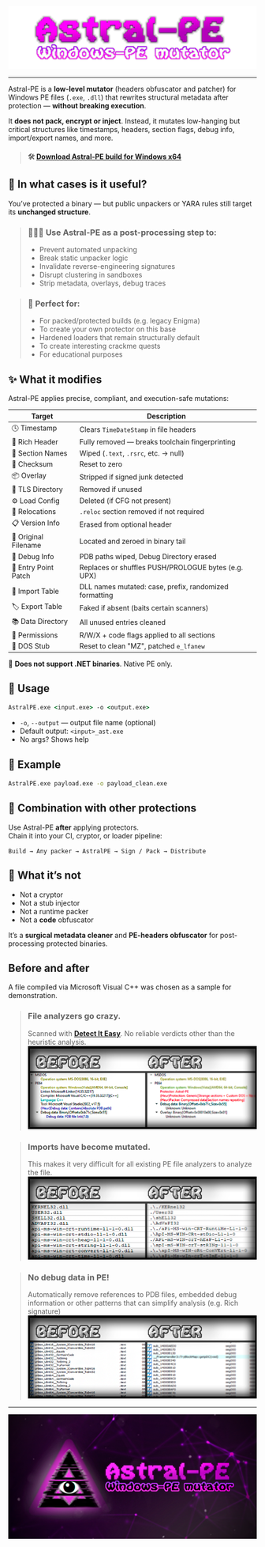 <img src="pics/title.png" style="align: center;">

---

Astral-PE is a **low-level mutator** (headers obfuscator and patcher) for Windows PE files (`.exe`, `.dll`) that rewrites structural metadata after protection — **without breaking execution**.

It **does not pack, encrypt or inject**. Instead, it mutates low-hanging but critical structures like timestamps, headers, section flags, debug info, import/export names, and more.

> #### 🛠 [**Download Astral-PE build for Windows x64**](https://github.com/DosX-dev/Astral-PE/releases/tag/Stable)

## 🔧 In what cases is it useful?

You’ve protected a binary — but public unpackers or YARA rules still target its **unchanged structure**.

> ### 👨🏼‍💻 Use Astral-PE as a **post-processing step** to:
> - Prevent automated unpacking
> - Break static unpacker logic
> - Invalidate reverse-engineering signatures
> - Disrupt clustering in sandboxes
> - Strip metadata, overlays, debug traces

> ### 🤩 **Perfect for:**
> - For packed/protected builds (e.g. legacy Enigma)
> - To create your own protector on this base
> - Hardened loaders that remain structurally default
> - To create interesting crackme quests
> - For educational purposes

## ✨ What it modifies

Astral-PE applies precise, compliant, and execution-safe mutations:

| Target                  | Description                                                |
|-------------------------|------------------------------------------------------------|
| 🕓 Timestamp            | Clears `TimeDateStamp` in file headers                    |
| 🧠 Rich Header          | Fully removed — breaks toolchain fingerprinting           |
| 📜 Section Names        | Wiped (`.text`, `.rsrc`, etc. → null)                     |
| 📎 Checksum              | Reset to zero                                             |
| 📦 Overlay              | Stripped if signed junk detected                          |
| 🧵 TLS Directory        | Removed if unused                                         |
| ⚙ Load Config           | Deleted (if CFG not present)                              |
| 🧬 Relocations          | `.reloc` section removed if not required                  |
| 📋 Version Info         | Erased from optional header                               |
| 📁 Original Filename    | Located and zeroed in binary tail                         |
| 🔎 Debug Info           | PDB paths wiped, Debug Directory erased                   |
| 🚀 Entry Point Patch    | Replaces or shuffles PUSH/PROLOGUE bytes (e.g. UPX)       |
| 🧪 Import Table         | DLL names mutated: case, prefix, randomized formatting    |
| 🏷 Export Table          | Faked if absent (baits certain scanners)                  |
| 📚 Data Directory       | All unused entries cleaned                                |
| 💾 Permissions          | R/W/X + code flags applied to all sections                |
| 📄 DOS Stub             | Reset to clean "MZ", patched `e_lfanew`                   |

📝 **Does not support .NET binaries**. Native PE only.

## 🚀 Usage

```cmd
AstralPE.exe <input.exe> -o <output.exe>
```

- `-o`, `--output` — output file name (optional)
- Default output: `<input>_ast.exe`
- No args? Shows help


## 🧪 Example

```cmd
AstralPE.exe payload.exe -o payload_clean.exe
```

## 📎 Combination with other protections

Use Astral-PE **after** applying protectors.  
Chain it into your CI, cryptor, or loader pipeline:

```
Build → Any packer → AstralPE → Sign / Pack → Distribute
```

## 🔬 What it’s not

- Not a cryptor
- Not a stub injector
- Not a runtime packer
- Not a **code** obfuscator

It’s a **surgical metadata cleaner** and **PE-headers obfuscator** for post-processing protected binaries.

## Before and after
A file compiled via Microsoft Visual C++ was chosen as a sample for demonstration.

> ### File analyzers go crazy.
> Scanned with **[Detect It Easy](https://github.com/horsicq/Detect-It-Easy)**. No reliable verdicts other than the heuristic analysis.
> ![](pics/before_and_after_1.png)

> ### Imports have become mutated.
> This makes it very difficult for all existing PE file analyzers to analyze the file.
> ![](pics/before_and_after_2.png)

> ### No debug data in PE!
> Automatically remove references to PDB files, embedded debug information or other patterns that can simplify analysis (e.g. Rich signature)
> ![](pics/before_and_after_3.png)

---

![](pics/preview.png)